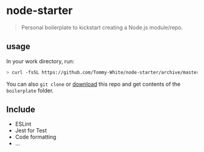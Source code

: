 # node-starter
> Personal boilerplate to kickstart creating a Node.js module/repo.

## usage
In your work directory, run:

```bash
> curl -fsSL https://github.com/Tommy-White/node-starter/archive/master.tar.gz | tar -xz --strip-components=1
```

You can also `git clone` or [download](https://github.com/Tommy-White/node-starter/archive/master.zip) this repo and get contents of the `boilerplate` folder.

## Include
  - ESLint
  - Jest for Test
  - Code formatting
  - ...
